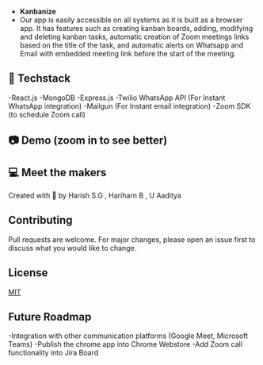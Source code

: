 - **Kanbanize** 
- Our app is easily accessible on all systems as it is built as a browser app. It has features such as creating kanban boards, adding, modifying and deleting kanban tasks, automatic creation of Zoom meetings links based on the title of the task, and automatic alerts on Whatsapp and Email with embedded meeting link before the start of the meeting. 


## 🔧 Techstack
-React.js
-MongoDB
-Express.js
-Twilio WhatsApp API (For Instant WhatsApp integration) 
-Mailgun (For Instant email integration) 
-Zoom SDK (to schedule Zoom call)





## 📷 Demo (zoom in to see better)

 

 

## 💻 Meet the makers

Created with 💖 by Harish S.G , Hariharn B , U Aaditya

## Contributing
Pull requests are welcome. For major changes, please open an issue first to discuss what you would like to change.

## License
[MIT](https://choosealicense.com/licenses/mit/)

## Future Roadmap
-Integration with other communication platforms (Google Meet, Microsoft Teams)
-Publish the chrome app into Chrome Webstore
-Add Zoom call functionality into Jira Board

